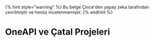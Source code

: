 
{% hint style="warning" %}
Bu belge Çince'den yapay zeka tarafından çevrilmiştir ve henüz incelenmemiştir.
{% endhint %}

# OneAPI ve Çatal Projeleri